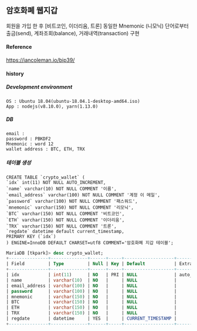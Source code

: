 
## 암호화폐 웹지갑

 회원을 가입 한 후 [비트코인, 이더리움, 트론]  동일한 Mnemonic (니모닉) 단어로부터 출금(send), 계좌조회(balance), 거래내역(transaction) 구현  
  

#### Reference
https://iancoleman.io/bip39/



#### history

##### Development environment

    OS : Ubuntu 18.04(ubuntu-18.04.1-desktop-amd64.iso)
    App : nodejs(v8.10.0), yarn(1.13.0)

##### DB


    email : 
    password : PBKDF2
    Mnemonic : word 12
    wallet address : BTC, ETH, TRX

##### 테이블 생성

    CREATE TABLE `crypto_wallet` (
    `idx` int(11) NOT NULL AUTO_INCREMENT,
    `name` varchar(10) NOT NULL COMMENT '이름',
    `email_address` varchar(100) NOT NULL COMMENT '계정 이 메일',
    `password` varchar(100) NOT NULL COMMENT '패스워드',
    `mnemonic` varchar(150) NOT NULL COMMENT '리모닉',
    `BTC` varchar(150) NOT NULL COMMENT '비트코인',
    `ETH` varchar(150) NOT NULL COMMENT '이더리움',
    `TRX` varchar(150) NOT NULL COMMENT '트론',
    `regdate` datetime default current_timestamp,
    PRIMARY KEY (`idx`)
    ) ENGINE=InnoDB DEFAULT CHARSET=utf8 COMMENT='암호화폐 지갑 테이블';
        
```sql
MariaDB [tkpark]> desc crypto_wallet;
+---------------+--------------+------+-----+-------------------+----------------+
| Field         | Type         | Null | Key | Default           | Extra          |
+---------------+--------------+------+-----+-------------------+----------------+
| idx           | int(11)      | NO   | PRI | NULL              | auto_increment |
| name          | varchar(10)  | NO   |     | NULL              |                |
| email_address | varchar(100) | NO   |     | NULL              |                |
| password      | varchar(100) | NO   |     | NULL              |                |
| mnemonic      | varchar(150) | NO   |     | NULL              |                |
| BTC           | varchar(150) | NO   |     | NULL              |                |
| ETH           | varchar(150) | NO   |     | NULL              |                |
| TRX           | varchar(150) | NO   |     | NULL              |                |
| regdate       | datetime     | YES  |     | CURRENT_TIMESTAMP |                |
+---------------+--------------+------+-----+-------------------+-----------------                                                       
```
 



